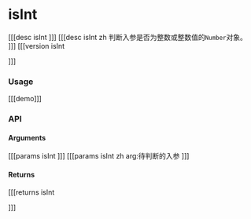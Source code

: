 # isInt
[[[desc isInt
]]]
[[[desc isInt zh
判断入参是否为整数或整数值的`Number`对象。
]]]
[[[version isInt
  
]]]
### Usage

[[[demo]]]


### API

#### Arguments
[[[params isInt
]]]
[[[params isInt zh
arg:待判断的入参
]]]
#### Returns
[[[returns isInt

]]]
